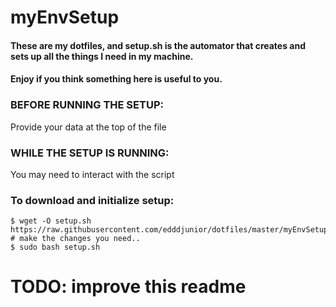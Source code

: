# myEnvSetup
#### These are my dotfiles, and setup.sh is the automator that creates and sets up all the things I need in my machine.
#### Enjoy if you think something here is useful to you.

### BEFORE RUNNING THE SETUP: 
Provide your data at the top of the file
### WHILE THE SETUP IS RUNNING: 
You may need to interact with the script

### To download and initialize setup:
```
$ wget -O setup.sh https://raw.githubusercontent.com/edddjunior/dotfiles/master/myEnvSetup/.setup.sh
# make the changes you need..
$ sudo bash setup.sh
```

# TODO: improve this readme
